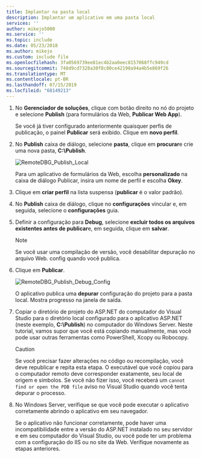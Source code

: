 ```yaml
---
title: Implantar na pasta local
description: Implantar um aplicativo em uma pasta local
services: ''
author: mikejo5000
ms.service: ''
ms.topic: include
ms.date: 05/23/2018
ms.author: mikejo
ms.custom: include file
ms.openlocfilehash: 3fa0569739ee81ec4b2aa0eec8157068ffc949cd
ms.sourcegitcommit: 748d9cd7328a30f8c80ce42198a94a4b5e869f26
ms.translationtype: MT
ms.contentlocale: pt-BR
ms.lasthandoff: 07/15/2019
ms.locfileid: "68149213"
---
```

1. No **Gerenciador de soluções**, clique com botão direito no nó do projeto e selecione **Publish** (para formulários da Web, **Publicar Web App**).

    Se você já tiver configurado anteriormente quaisquer perfis de publicação, o painel **Publicar** será exibido. Clique em **novo perfil**.

1. No **Publish** caixa de diálogo, selecione **pasta**, clique em **procurar**e crie uma nova pasta, **C:\Publish**.

    ![RemoteDBG_Publish_Local](../media/remotedbg_publish_local.png "RemoteDBG_Publish_Local")

    Para um aplicativo de formulários da Web, escolha **personalizado** na caixa de diálogo Publicar, insira um nome de perfil e escolha **Okey**.

1. Clique em **criar perfil** na lista suspensa (**publicar** é o valor padrão).

1. No **Publish** caixa de diálogo, clique no **configurações** vincular e, em seguida, selecione o **configurações** guia.

1. Definir a configuração para **Debug**, selecione **excluir todos os arquivos existentes antes de publicar**e, em seguida, clique em **salvar**.

    > [!NOTE]
    > Se você usar uma compilação de versão, você desabilitar depuração no arquivo Web. config quando você publica.

1. Clique em **Publicar**.

    ![RemoteDBG_Publish_Debug_Config](../media/remotedbg_publish_debug_config.png "RemoteDBG_Publish_Debug_Config")

    O aplicativo publica uma **depurar** configuração do projeto para a pasta local. Mostra progresso na janela de saída.

1. Copiar o diretório de projeto do ASP.NET do computador do Visual Studio para o diretório local configurado para o aplicativo ASP.NET (neste exemplo, **C:\Publish**) no computador do Windows Server. Neste tutorial, vamos supor que você está copiando manualmente, mas você pode usar outras ferramentas como PowerShell, Xcopy ou Robocopy.

    > [!CAUTION]
    > Se você precisar fazer alterações no código ou recompilação, você deve republicar e repita esta etapa. O executável que você copiou para o computador remoto deve corresponder exatamente, seu local de origem e símbolos.    Se você não fizer isso, você receberá um `cannot find or open the PDB file` aviso no Visual Studio quando você tenta depurar o processo.

1. No Windows Server, verifique se que você pode executar o aplicativo corretamente abrindo o aplicativo em seu navegador.

    Se o aplicativo não funcionar corretamente, pode haver uma incompatibilidade entre a versão do ASP.NET instalado no seu servidor e em seu computador do Visual Studio, ou você pode ter um problema com a configuração do IIS ou no site da Web. Verifique novamente as etapas anteriores.
